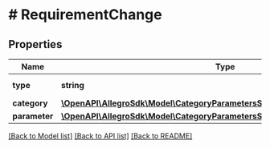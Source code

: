 # # RequirementChange

## Properties

Name | Type | Description | Notes
------------ | ------------- | ------------- | -------------
**type** | **string** |  | [default to 'REQUIREMENT_CHANGE']
**category** | [**\OpenAPI\AllegroSdk\Model\CategoryParametersScheduledBaseChangeCategory**](CategoryParametersScheduledBaseChangeCategory.md) |  |
**parameter** | [**\OpenAPI\AllegroSdk\Model\CategoryParametersScheduledBaseChangeParameter**](CategoryParametersScheduledBaseChangeParameter.md) |  |

[[Back to Model list]](../../README.md#models) [[Back to API list]](../../README.md#endpoints) [[Back to README]](../../README.md)
